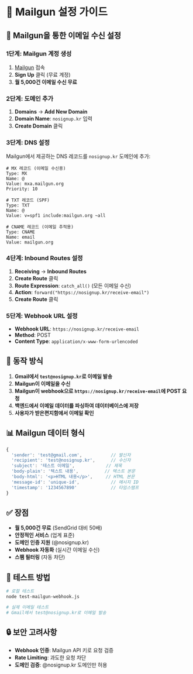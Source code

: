 # 📧 Mailgun 설정 가이드

## 🎯 **Mailgun을 통한 이메일 수신 설정**

### **1단계: Mailgun 계정 생성**
1. [Mailgun](https://www.mailgun.com/) 접속
2. **Sign Up** 클릭 (무료 계정)
3. **월 5,000건 이메일 수신 무료**

### **2단계: 도메인 추가**
1. **Domains** → **Add New Domain**
2. **Domain Name**: `nosignup.kr` 입력
3. **Create Domain** 클릭

### **3단계: DNS 설정**
Mailgun에서 제공하는 DNS 레코드를 `nosignup.kr` 도메인에 추가:

```
# MX 레코드 (이메일 수신용)
Type: MX
Name: @
Value: mxa.mailgun.org
Priority: 10

# TXT 레코드 (SPF)
Type: TXT
Name: @
Value: v=spf1 include:mailgun.org ~all

# CNAME 레코드 (이메일 추적용)
Type: CNAME
Name: email
Value: mailgun.org
```

### **4단계: Inbound Routes 설정**
1. **Receiving** → **Inbound Routes**
2. **Create Route** 클릭
3. **Route Expression**: `catch_all()` (모든 이메일 수신)
4. **Action**: `forward("https://nosignup.kr/receive-email")`
5. **Create Route** 클릭

### **5단계: Webhook URL 설정**
- **Webhook URL**: `https://nosignup.kr/receive-email`
- **Method**: POST
- **Content Type**: `application/x-www-form-urlencoded`

## 🔧 **동작 방식**

1. **Gmail에서 `test@nosignup.kr`로 이메일 발송**
2. **Mailgun이 이메일을 수신**
3. **Mailgun이 webhook으로 `https://nosignup.kr/receive-email`에 POST 요청**
4. **백엔드에서 이메일 데이터를 파싱하여 데이터베이스에 저장**
5. **사용자가 받은편지함에서 이메일 확인**

## 📊 **Mailgun 데이터 형식**

```javascript
{
  'sender': 'test@gmail.com',           // 발신자
  'recipient': 'test@nosignup.kr',      // 수신자
  'subject': '테스트 이메일',            // 제목
  'body-plain': '텍스트 내용',          // 텍스트 본문
  'body-html': '<p>HTML 내용</p>',     // HTML 본문
  'message-id': 'unique-id',            // 메시지 ID
  'timestamp': '1234567890'             // 타임스탬프
}
```

## ✅ **장점**

- **월 5,000건 무료** (SendGrid 대비 50배)
- **안정적인 서비스** (업계 표준)
- **도메인 인증 지원** (@nosignup.kr)
- **Webhook 자동화** (실시간 이메일 수신)
- **스팸 필터링** (자동 차단)

## 🚀 **테스트 방법**

```bash
# 로컬 테스트
node test-mailgun-webhook.js

# 실제 이메일 테스트
# Gmail에서 test@nosignup.kr로 이메일 발송
```

## 🔒 **보안 고려사항**

- **Webhook 인증**: Mailgun API 키로 요청 검증
- **Rate Limiting**: 과도한 요청 차단
- **도메인 검증**: @nosignup.kr 도메인만 허용
